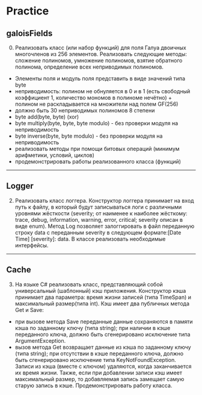 # Practice
## galoisFields

0. Реализовать класс (или набор функций) для поля Галуа двоичных многочленов из 256 элементов. Реализовать следующие методы: сложение полиномов, умножение полиномов, взятие обратного полинома, определение всех неприводимых полиномов.
+ Элементы поля и модуль поля представить в виде значений типа byte
+ неприводимость: полином не обнуляется в 0 и в 1 (есть свободный коэффициент 1, количество мономов в полиноме нечётно) + полином не раскладывается на множители над полем GF(256)
+ должно быть 30 неприводимых полиномов 8 степени
+ byte add(byte, byte) (xor)
+ byte multiply(byte, byte, byte modulo) - без проверки модуля на неприводимость
+ byte inverse(byte, byte modulo) - без проверки модуля на неприводимость
+ реализовать методы при помощи битовых операций (минимум арифметики, условий, циклов)
+ продемонстрировать работы реализованного класса (функций)

____

## Logger

2. Реализовать класс логгера. Конструктор логгера принимает на вход путь к файлу, в который будут записываться логи с различными уровнями жёсткости (severity; от наименее к наиболее жёсткому: trace, debug, information, warning, error, critical; severity описан в виде enum). Метод Log позволяет залоггировать в файл переданную строку data с переданным severity в следующем формате:[Date Time] [severity]: data. В классе реализовать необходимые интерфейсы.
 
 ____
 
## Cache

3. На языке C# реализовать класс, представляющий собой универсальный (шаблонный) кэш приложения. Конструктор кэша принимает два параметра: время жизни записей (типа TimeSpan) и максимальный размер(типа int). Кэш имеет два публичных метода Get и Save:
+ при вызове метода Save переданные данные сохраняются в памяти кэша по заданному ключу (типа string); при наличии в кэше переданного ключа, должно быть сгенерировано исключение типа ArgumentException.
+ вызов метода Get возвращает данные из кэша по заданному ключу (типа string); при отсутствии в кэше переданного ключа, должно быть сгенерировано исключение типа KeyNotFoundException. Записи из кэша (вместе с ключом) удаляются, когда заканчивается их время жизни. Также, если при добавлении записи кэш имеет максимальный размер, то добавляемая запись замещает самую старую запись в кэше. Продемонстрировать работу класса.
